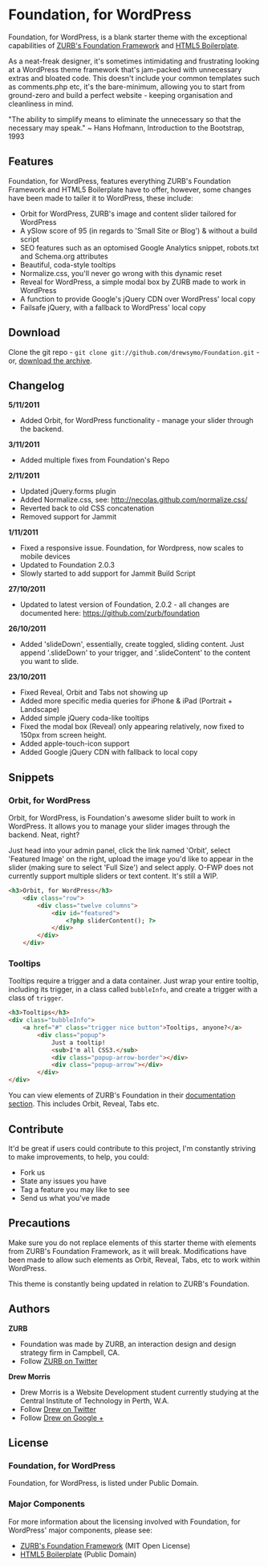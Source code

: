 # Foundation, for WordPress

Foundation, for WordPress, is a blank starter theme with the exceptional capabilities of [ZURB's Foundation Framework](http://foundation.zurb.com/) and [HTML5 Boilerplate](http://html5boilerplate.com/).

As a neat-freak designer, it's sometimes intimidating and frustrating looking at a WordPress theme framework that's jam-packed with unnecessary extras and bloated code. This doesn't include your common templates such as comments.php etc, it's the bare-minimum, allowing you to start from ground-zero and build a perfect website - keeping organisation and cleanliness in mind.

"The ability to simplify means to eliminate the unnecessary so that the necessary may speak." ~ Hans Hofmann, Introduction to the Bootstrap, 1993

## Features

Foundation, for WordPress, features everything ZURB's Foundation Framework and HTML5 Boilerplate have to offer, however, some changes have been made to tailer it to WordPress, these include:

* Orbit for WordPress, ZURB's image and content slider tailored for WordPress
* A ySlow score of 95 (in regards to 'Small Site or Blog') & without a build script
* SEO features such as an optomised Google Analytics snippet, robots.txt and Schema.org attributes
* Beautiful, coda-style tooltips
* Normalize.css, you'll never go wrong with this dynamic reset
* Reveal for WordPress, a simple modal box by ZURB made to work in WordPress
* A function to provide Google's jQuery CDN over WordPress' local copy
* Failsafe jQuery, with a fallback to WordPress' local copy

## Download

Clone the git repo - `git clone git://github.com/drewsymo/Foundation.git` - or, [download the archive](https://github.com/drewsymo/Foundation/zipball/master). 

## Changelog

**5/11/2011**

+ Added Orbit, for WordPress functionality - manage your slider through the backend.

**3/11/2011**

+ Added multiple fixes from Foundation's Repo

**2/11/2011**

+ Updated jQuery.forms plugin
+ Added Normalize.css, see: http://necolas.github.com/normalize.css/
+ Reverted back to old CSS concatenation
+ Removed support for Jammit

**1/11/2011**

+ Fixed a responsive issue. Foundation, for Wordpress, now scales to mobile devices
+ Updated to Foundation 2.0.3
+ Slowly started to add support for Jammit Build Script

**27/10/2011**

+ Updated to latest version of Foundation, 2.0.2 - all changes are documented here: https://github.com/zurb/foundation

**26/10/2011**

+ Added 'slideDown', essentially, create toggled, sliding content. Just append '.slideDown' to your trigger, and '.slideContent' to the content you want to slide.

**23/10/2011**

+ Fixed Reveal, Orbit and Tabs not showing up
+ Added more specific media queries for iPhone & iPad (Portrait + Landscape)
+ Added simple jQuery coda-like tooltips
+ Fixed the modal box (Reveal) only appearing relatively, now fixed to 150px from screen height.
+ Added apple-touch-icon support
+ Added Google jQuery CDN with fallback to local copy

## Snippets

### Orbit, for WordPress

Orbit, for WordPress, is Foundation's awesome slider built to work in WordPress. It allows you to manage your slider images through the backend. Neat, right? 

Just head into your admin panel, click the link named 'Orbit', select 'Featured Image' on the right, upload the image you'd like to appear in the slider (making sure to select 'Full Size') and select apply. O-FWP does not currently support multiple sliders or text content. It's still a WIP.

```HTML
<h3>Orbit, for WordPress</h3>
	<div class="row">
		<div class="twelve columns">
			<div id="featured"> 
				<?php sliderContent(); ?>
			</div>
		</div>
	</div>
```

### Tooltips

Tooltips require a trigger and a data container. Just wrap your entire tooltip, including its trigger, in a class called `bubbleInfo`, and create a trigger with a class of `trigger`. 

```HTML
<h3>Tooltips</h3>
<div class="bubbleInfo">
  	<a href="#" class="trigger nice button">Tooltips, anyone?</a>
  		<div class="popup">
   			Just a tooltip!
   			<sub>I'm all CSS3.</sub>
   			<div class="popup-arrow-border"></div>
   			<div class="popup-arrow"></div>
 		</div>
</div>
```

You can view elements of ZURB's Foundation in their [documentation section](http://foundation.zurb.com/docs/). This includes Orbit, Reveal, Tabs etc.


## Contribute

It'd be great if users could contribute to this project, I'm constantly striving to make improvements, to help, you could:

* Fork us
* State any issues you have
* Tag a feature you may like to see
* Send us what you've made

## Precautions

Make sure you do not replace elements of this starter theme with elements from ZURB's Foundation Framework, as it will break. Modifications have been made to allow such elements as Orbit, Reveal, Tabs, etc to work within WordPress.

This theme is constantly being updated in relation to ZURB's Foundation.

## Authors

**ZURB**

+ Foundation was made by ZURB, an interaction design and design strategy firm in Campbell, CA.
+ Follow [ZURB on Twitter](http://twitter.com/#!/foundationzurb)

**Drew Morris**

+ Drew Morris is a Website Development student currently studying at the Central Institute of Technology in Perth, W.A.
+ Follow [Drew on Twitter](http://www.twitter.com/drewsymo)
+ Follow [Drew on Google +](https://plus.google.com/114153589610660530694?rel=author)

## License

### Foundation, for WordPress

Foundation, for WordPress, is listed under Public Domain.

### Major Components

For more information about the licensing involved with Foundation, for WordPress' major components, please see:

* [ZURB's Foundation Framework](http://foundation.zurb.com/) (MIT Open License)
* [HTML5 Boilerplate](http://html5boilerplate.com/) (Public Domain)

